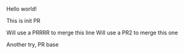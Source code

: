 Hello world!

This is init PR

Will use a PRRRR to merge this line
Will use a PR2 to merge this one

Another try, PR base
